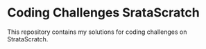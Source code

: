 # Coding Challenges SrataScratch
This repository contains my solutions for coding challenges on StrataScratch.

